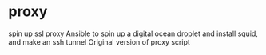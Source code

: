 # proxy
spin up ssl proxy
Ansible to spin up a digital ocean droplet and install squid, and make an ssh tunnel
Original version of proxy script
